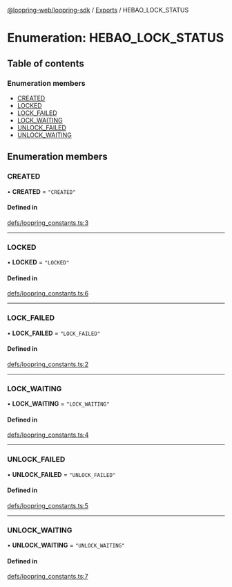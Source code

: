 [@loopring-web/loopring-sdk](../README.md) / [Exports](../modules.md) / HEBAO\_LOCK\_STATUS

# Enumeration: HEBAO\_LOCK\_STATUS

## Table of contents

### Enumeration members

- [CREATED](HEBAO_LOCK_STATUS.md#created)
- [LOCKED](HEBAO_LOCK_STATUS.md#locked)
- [LOCK\_FAILED](HEBAO_LOCK_STATUS.md#lock_failed)
- [LOCK\_WAITING](HEBAO_LOCK_STATUS.md#lock_waiting)
- [UNLOCK\_FAILED](HEBAO_LOCK_STATUS.md#unlock_failed)
- [UNLOCK\_WAITING](HEBAO_LOCK_STATUS.md#unlock_waiting)

## Enumeration members

### CREATED

• **CREATED** = `"CREATED"`

#### Defined in

[defs/loopring_constants.ts:3](https://github.com/Loopring/loopring_sdk/blob/1b21a8d/src/defs/loopring_constants.ts#L3)

___

### LOCKED

• **LOCKED** = `"LOCKED"`

#### Defined in

[defs/loopring_constants.ts:6](https://github.com/Loopring/loopring_sdk/blob/1b21a8d/src/defs/loopring_constants.ts#L6)

___

### LOCK\_FAILED

• **LOCK\_FAILED** = `"LOCK_FAILED"`

#### Defined in

[defs/loopring_constants.ts:2](https://github.com/Loopring/loopring_sdk/blob/1b21a8d/src/defs/loopring_constants.ts#L2)

___

### LOCK\_WAITING

• **LOCK\_WAITING** = `"LOCK_WAITING"`

#### Defined in

[defs/loopring_constants.ts:4](https://github.com/Loopring/loopring_sdk/blob/1b21a8d/src/defs/loopring_constants.ts#L4)

___

### UNLOCK\_FAILED

• **UNLOCK\_FAILED** = `"UNLOCK_FAILED"`

#### Defined in

[defs/loopring_constants.ts:5](https://github.com/Loopring/loopring_sdk/blob/1b21a8d/src/defs/loopring_constants.ts#L5)

___

### UNLOCK\_WAITING

• **UNLOCK\_WAITING** = `"UNLOCK_WAITING"`

#### Defined in

[defs/loopring_constants.ts:7](https://github.com/Loopring/loopring_sdk/blob/1b21a8d/src/defs/loopring_constants.ts#L7)
